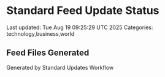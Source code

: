 # Standard Feed Update Status
Last updated: Tue Aug 19 09:25:29 UTC 2025
Categories: technology,business,world

## Feed Files Generated

Generated by Standard Updates Workflow
